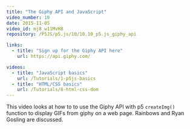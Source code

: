 ```yaml
---
title: "The Giphy API and JavaScript"
video_number: 10
date: 2015-11-05
video_id: mj8_w11MvH8
repository: /P5JS/p5.js/10/10.10_p5.js_giphy_api

links:
  - title: "Sign up for the Giphy API here"
    url: https://api.giphy.com/

videos:
  - title: "JavaScript basics"
    url: /Tutorials/1-p5js-basics
  - title: "HTML/CSS basics"
    url: /Tutorials/8-html-css-dom
---
```


This video looks at how to to use the Giphy API with p5 `createImg()` function to display GIFs from giphy on a web page.
Rainbows and Ryan Gosling are discussed.
